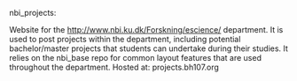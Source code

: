 nbi_projects:

Website for the http://www.nbi.ku.dk/Forskning/escience/ department.
It is used to post projects within the department, including potential bachelor/master projects that students can undertake during their studies. It relies on the nbi_base repo for common layout features that are used throughout the department.
Hosted at: projects.bh107.org
